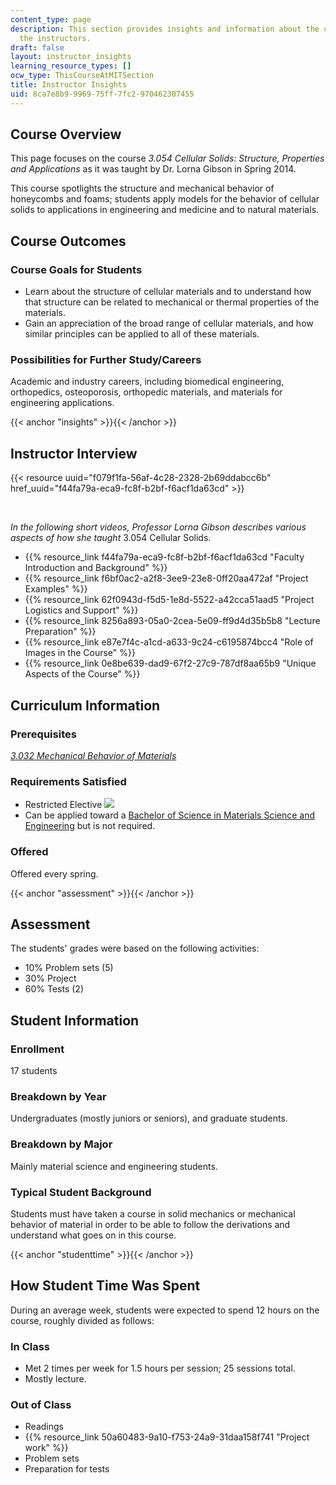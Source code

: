 ```yaml
---
content_type: page
description: This section provides insights and information about the course from
  the instructors.
draft: false
layout: instructor_insights
learning_resource_types: []
ocw_type: ThisCourseAtMITSection
title: Instructor Insights
uid: 8ca7e8b9-9969-75ff-7fc2-970462307455
---
```

## Course Overview

This page focuses on the course _3.054 Cellular Solids: Structure, Properties and Applications_ as it was taught by Dr. Lorna Gibson in Spring 2014.

This course spotlights the structure and mechanical behavior of honeycombs and foams; students apply models for the behavior of cellular solids to applications in engineering and medicine and to natural materials.

## Course Outcomes

### Course Goals for Students

- Learn about the structure of cellular materials and to understand how that structure can be related to mechanical or thermal properties of the materials.
- Gain an appreciation of the broad range of cellular materials, and how similar principles can be applied to all of these materials.

### Possibilities for Further Study/Careers

Academic and industry careers, including biomedical engineering, orthopedics, osteoporosis, orthopedic materials, and materials for engineering applications.

{{< anchor "insights" >}}{{< /anchor >}}

## Instructor Interview

{{< resource uuid="f079f1fa-56af-4c28-2328-2b69ddabcc6b" href_uuid="f44fa79a-eca9-fc8f-b2bf-f6acf1da63cd" >}}

 

_In the following short videos, Professor Lorna Gibson describes various aspects of how she taught_ 3.054 Cellular Solids.

- {{% resource_link f44fa79a-eca9-fc8f-b2bf-f6acf1da63cd "Faculty Introduction and Background" %}}
- {{% resource_link f6bf0ac2-a2f8-3ee9-23e8-0ff20aa472af "Project Examples" %}}
- {{% resource_link 62f0943d-f5d5-1e8d-5522-a42cca51aad5 "Project Logistics and Support" %}}
- {{% resource_link 8256a893-05a0-2cea-5e09-ff9d4d35b5b8 "Lecture Preparation" %}}
- {{% resource_link e87e7f4c-a1cd-a633-9c24-c6195874bcc4 "Role of Images in the Course" %}}
- {{% resource_link 0e8be639-dad9-67f2-27c9-787df8aa65b9 "Unique Aspects of the Course" %}}

## Curriculum Information

### Prerequisites

[_3.032 Mechanical Behavior of Materials_](/courses/3-032-mechanical-behavior-of-materials-fall-2007)

### Requirements Satisfied

- Restricted Elective ![](/images/educator/icon-question-rest.png)
- Can be applied toward a [Bachelor of Science in Materials Science and Engineering](https://dmse.mit.edu/undergraduate/programs/3) but is not required.

### Offered

Offered every spring.

{{< anchor "assessment" >}}{{< /anchor >}}

## Assessment

The students' grades were based on the following activities:

- 10% Problem sets (5)
- 30% Project
- 60% Tests (2)

## Student Information

### Enrollment

17 students

### Breakdown by Year

Undergraduates (mostly juniors or seniors), and graduate students.

### Breakdown by Major

Mainly material science and engineering students.

### Typical Student Background

Students must have taken a course in solid mechanics or mechanical behavior of material in order to be able to follow the derivations and understand what goes on in this course.

{{< anchor "studenttime" >}}{{< /anchor >}}

## How Student Time Was Spent

During an average week, students were expected to spend 12 hours on the course, roughly divided as follows:

### In Class

- Met 2 times per week for 1.5 hours per session; 25 sessions total.
- Mostly lecture.

### Out of Class

- Readings
- {{% resource_link 50a60483-9a10-f753-24a9-31daa158f741 "Project work" %}}
- Problem sets
- Preparation for tests